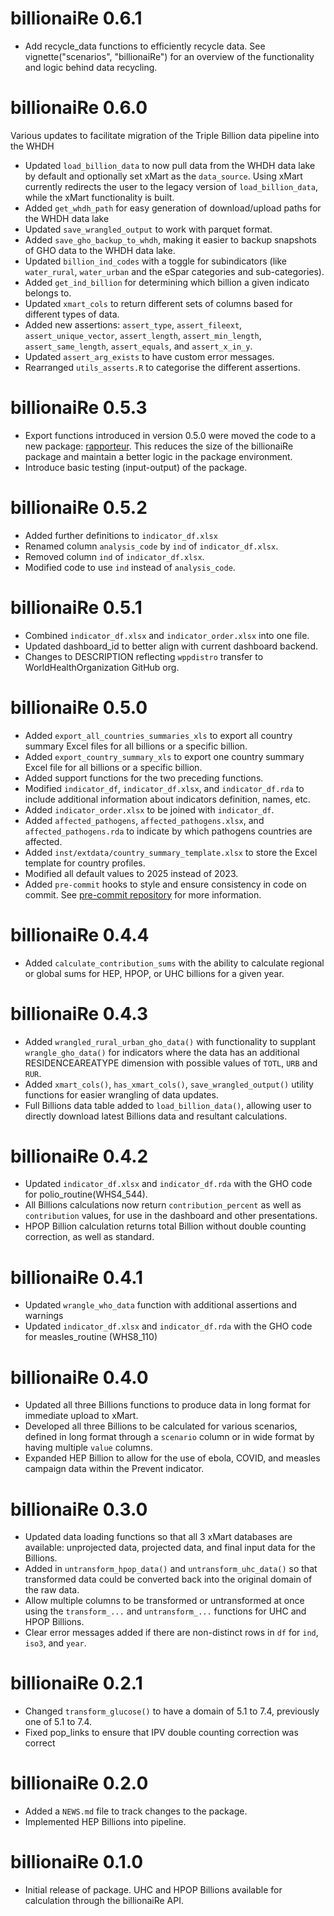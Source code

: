 # billionaiRe 0.6.1
* Add recycle_data functions to efficiently recycle data. See
vignette("scenarios", "billionaiRe") for an overview of the functionality and 
logic behind data recycling.

# billionaiRe 0.6.0
Various updates to facilitate migration of the Triple Billion data pipeline into the WHDH
* Updated `load_billion_data` to now pull data from the WHDH data lake by default
  and optionally set xMart as the `data_source`. Using xMart currently redirects the user
  to the legacy version of `load_billion_data`, while the xMart functionality is built.
* Added `get_whdh_path` for easy generation of download/upload paths for the WHDH data lake
* Updated `save_wrangled_output` to work with parquet format.
* Added `save_gho_backup_to_whdh`, making it easier to backup snapshots of GHO data
to the WHDH data lake.
* Updated `billion_ind_codes` with a toggle for subindicators (like `water_rural`,
  `water_urban` and the eSpar categories and sub-categories).
* Added `get_ind_billion` for determining which billion a given indicato belongs to.
* Updated `xmart_cols` to return different sets of columns based for different types of data.
* Added new assertions: `assert_type`, `assert_fileext`, `assert_unique_vector`, 
  `assert_length`, `assert_min_length`, `assert_same_length`, `assert_equals`, 
  and `assert_x_in_y`.
* Updated `assert_arg_exists` to have custom error messages.
* Rearranged `utils_asserts.R` to categorise the different assertions.

# billionaiRe 0.5.3
* Export functions introduced in version 0.5.0 were moved the code to
a new package: [rapporteur](https://github.com/gpw13/rapporteur). This reduces
the size of the billionaiRe package and maintain a better logic in the package
environment.
* Introduce basic testing (input-output) of the package.

# billionaiRe 0.5.2
* Added further definitions to `indicator_df.xlsx`
* Renamed column `analysis_code` by `ind` of `indicator_df.xlsx`. 
* Removed column `ind` of `indicator_df.xlsx`.
* Modified code to use `ind` instead of `analysis_code`.

# billionaiRe 0.5.1
* Combined `indicator_df.xlsx` and `indicator_order.xlsx` into one file.
* Updated dashboard_id to better align with current dashboard backend.
* Changes to DESCRIPTION reflecting `wppdistro` transfer to WorldHealthOrganization
GitHub org.

# billionaiRe 0.5.0
* Added `export_all_countries_summaries_xls` to export all country summary Excel
files for all billions or a specific billion.
* Added `export_country_summary_xls` to export one country summary Excel file for
all billions or a specific billion.
* Added support functions for the two preceding functions.
* Modified `indicator_df`, `indicator_df.xlsx`, and `indicator_df.rda` to include
additional information about indicators definition, names, etc.
* Added `indicator_order.xlsx` to be joined with `indicator_df`.
* Added `affected_pathogens`, `affected_pathogens.xlsx`, and `affected_pathogens.rda`
to indicate by which pathogens countries are affected.
* Added `inst/extdata/country_summary_template.xlsx` to store the Excel template
for country profiles.
* Modified all default values to 2025 instead of 2023.
* Added `pre-commit` hooks to style and ensure consistency in code on commit. See
[pre-commit repository](https://github.com/lorenzwalthert/precommit) for more
information.

# billionaiRe 0.4.4
* Added `calculate_contribution_sums` with the ability to calculate regional or
global sums for HEP, HPOP, or UHC billions for a given year.

# billionaiRe 0.4.3
* Added `wrangled_rural_urban_gho_data()` with functionality to supplant `wrangle_gho_data()`
for indicators where the data has an additional RESIDENCEAREATYPE dimension with possible values
of `TOTL`, `URB` and `RUR`.
* Added `xmart_cols()`, `has_xmart_cols()`, `save_wrangled_output()` utility functions
for easier wrangling of data updates.
* Full Billions data table added to `load_billion_data()`, allowing user to directly
download latest Billions data and resultant calculations.

# billionaiRe 0.4.2
* Updated `indicator_df.xlsx` and `indicator_df.rda` with the GHO code for 
polio_routine(WHS4_544).
* All Billions calculations now return `contribution_percent` as well as `contribution`
values, for use in the dashboard and other presentations.
* HPOP Billion calculation returns total Billion without double counting correction,
as well as standard.

# billionaiRe 0.4.1
* Updated `wrangle_who_data` function with additional assertions and warnings
* Updated `indicator_df.xlsx` and `indicator_df.rda` with the GHO code for
measles_routine (WHS8_110)

# billionaiRe 0.4.0
* Updated all three Billions functions to produce data in long format for immediate
upload to xMart.
* Developed all three Billions to be calculated for various scenarios, defined in
long format through a `scenario` column or in wide format by having multiple
`value` columns.
* Expanded HEP Billion to allow for the use of ebola, COVID, and measles campaign
data within the Prevent indicator.

# billionaiRe 0.3.0
* Updated data loading functions so that all 3 xMart databases are available: unprojected
data, projected data, and final input data for the Billions.
* Added in `untransform_hpop_data()` and `untransform_uhc_data()` so that transformed
data could be converted back into the original domain of the raw data.
* Allow multiple columns to be transformed or untransformed at once using the
`transform_...` and `untransform_...` functions for UHC and HPOP Billions.
* Clear error messages added if there are non-distinct rows in `df` for `ind`, `iso3`,
and `year`.

# billionaiRe 0.2.1

* Changed `transform_glucose()` to have a domain of 5.1 to 7.4, previously one of
5.1 to 7.4.
* Fixed pop_links to ensure that IPV double counting correction was correct

# billionaiRe 0.2.0

* Added a `NEWS.md` file to track changes to the package.
* Implemented HEP Billions into pipeline.

# billionaiRe 0.1.0

* Initial release of package. UHC and HPOP Billions available for calculation through the
billionaiRe API.
